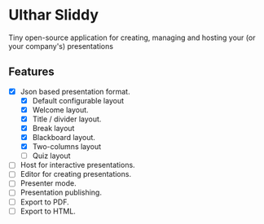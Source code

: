 # Ulthar Sliddy

Tiny open-source application for creating, managing and hosting your (or your company's) presentations

## Features

- [x] Json based presentation format.
  - [x] Default configurable layout  
  - [x] Welcome layout.
  - [x] Title / divider layout.
  - [x] Break layout
  - [x] Blackboard layout.
  - [x] Two-columns layout
  - [ ] Quiz layout
- [ ] Host for interactive presentations.
- [ ] Editor for creating presentations.
- [ ] Presenter mode.
- [ ] Presentation publishing.
- [ ] Export to PDF.
- [ ] Export to HTML.
